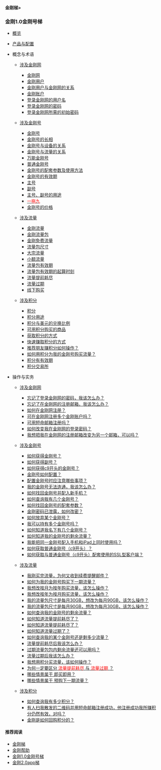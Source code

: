 #### 金刚梯>

### 金刚1.0金刚号梯
- [概览](https://github.com/a2zitpro/web/blob/master/kkproducts1.0.md)
- [产品与配置](https://github.com/a2zitpro/web/blob/master/list_kkproducts1.0.md)

- 概念与术语
  - [涉及金刚网]()
    - [金刚网](https://github.com/a2zitpro/web/blob/master/kksitecn)
    - [金刚用户](https://github.com/a2zitpro/web/blob/master/kkuser)
    - [金刚用户与金刚网的关系](https://github.com/a2zitpro/web/blob/master/mappingrelationshipbetweenkkuser&kksitecn)
    - [金刚账户](https://github.com/a2zitpro/web/blob/master/kkaccount)
    - [登录金刚网的用户名](https://github.com/a2zitpro/web/blob/master/kkusername&passwdonkksitecn)
    - [登录金刚网的密码](https://github.com/a2zitpro/web/blob/master/kkusername&passwdonkksitecn)
    - [登录金刚网所需的初始密码](https://github.com/a2zitpro/web/blob/master/initialpasswdforloginkksitecn)

  - [涉及金刚号]()
    - [金刚号](https://github.com/a2zitpro/web/blob/master/kkid.md)
    - [金刚号的长相](https://github.com/a2zitpro/web/blob/master/kkidform.md)
    - [金刚号与设备的关系](https://github.com/a2zitpro/web/blob/master/mappingrelationshipbetweenkkid&device.md)
    - [金刚号与流量的关系](https://github.com/a2zitpro/web/blob/master/mappingrelationshipbetweenkkid&kkdatatraffic.md)
    - [万能金刚号](https://github.com/a2zitpro/web/blob/master/multipurposekkid.md)
    - [普通金刚号](https://github.com/a2zitpro/web/blob/master/singlepurposekkid.md)
    - [金刚号的配套参数及使用方法](https://github.com/a2zitpro/web/blob/master/parametersofkkid.md)
    - [金刚号的有效期](https://github.com/a2zitpro/web/blob/master/kkidvalidity.md)
    - [主号](https://github.com/a2zitpro/web/blob/master/mainkkid.md) 
    - [副号](https://github.com/a2zitpro/web/blob/master/auxiliarykkid.md)
    - [主号、副号的用途](https://github.com/a2zitpro/web/blob/master/useofkkid.md) 
    - [<font color="Red"> 一拖九 </font>](https://github.com/a2zitpro/web/blob/master/onefornine.md)
    - [金刚号的价格](https://github.com/a2zitpro/web/blob/master/kkidprice.md)
  - [涉及流量]()
    - [金刚流量](https://github.com/a2zitpro/web/blob/master/kkdatatraffic)
    - [金刚流量包](https://github.com/a2zitpro/web/blob/master/kkdatatrafficpackage)
    - [金刚免费流量](https://github.com/a2zitpro/web/blob/master/kkdatatrafficfree)
    - [流量包尺寸](https://github.com/a2zitpro/web/blob/master/kkdatatrafficsize)
    - [大宗流量](https://github.com/a2zitpro/web/blob/master/bulkkkdatatraffic)
    - [小额流量](https://github.com/a2zitpro/web/blob/master/smallamountkkdatatraffic)
    - [流量包有效期](https://github.com/a2zitpro/web/blob/master/kkdatatrafficvalidityperiod)
    - [流量包有效期的起算时刻](https://github.com/a2zitpro/web/blob/master/kkdatatrafficpakagevalidityperiodstarttime)
    - [流量提前耗尽](https://github.com/a2zitpro/web/blob/master/kkdatatrafficisexhaustedearly)
    - [流量过期](https://github.com/a2zitpro/web/blob/master/kkdatatrafficexpired)
    - [线下购买](https://github.com/a2zitpro/web/blob/master/offlinepurchasedatatraffic)

  - [涉及积分]()
    - [积分](https://github.com/a2zitpro/web/blob/master/kkpoints)
    - [积分用途](https://github.com/a2zitpro/web/blob/master/useofkkpoints)
    - [积分与美元的兑换比例](https://github.com/a2zitpro/web/blob/master/kkpointstoexchangedollars)
    - [可用积分购买的商品](https://github.com/a2zitpro/web/blob/master/kkgoodsthatcanbepurchasedwithkkpoints)
    - [获取积分的方式](https://github.com/a2zitpro/web/blob/master/waystoearnkkpoints)
    - [快速赚取积分的方式](https://github.com/a2zitpro/web/blob/master/toearnpointsquickly)
    - [推荐朋友赚积分如何操作？](https://github.com/a2zitpro/web/blob/master/workingmethodsofkkreferee)
    - [如何用积分为我的金刚号购买流量？](https://github.com/a2zitpro/web/blob/master/thewaytobuydatatrafficwithpoints)
    - [积分有有效期](https://github.com/a2zitpro/web/blob/master/kkpointsexpired)
    - [积分交易所](https://github.com/a2zitpro/web/blob/master/kkpointexchange)


- 操作与实务
  - [涉及金刚网]()
    - [忘记了登录金刚网的密码，我该怎么办？](https://a2zitpro.github.io/web/forgettenpasswdonkksite)
    - [忘记了在金刚网的注册邮箱，我该怎么办？](https://a2zitpro.github.io/web/forgettenregemailaddress)
    - [如何在金刚网注册？](https://a2zitpro.github.io/web/reginkksitecn)
    - [可在金刚网注册多个金刚账户吗？](https://a2zitpro.github.io/web/mutimailboxreginkksitecn)
    - [可用短命邮箱注册吗？](https://a2zitpro.github.io/web/disposableemailreg)
    - [如何改变我在金刚网的登录密码？]()
    - [我想把我在金刚网的注册邮箱改变为另一个邮箱，可以吗？]()

  - [涉及金刚号]()
    - [如何获得金刚号？](https://a2zitpro.github.io/web/getkkid)
    - [如何获得副号？](https://a2zitpro.github.io/web/getauxiliarykkid)
    - [如何获得c9开头的金刚号？](https://a2zitpro.github.io/web/getkkidstartingwithc9)
    - [金刚号如何配置？](https://a2zitpro.github.io/web/list_kkproducts1.0)
    - [配置金刚号时应注意哪些事项？](https://a2zitpro.github.io/web/configurationconsiderations)
    - [我的金刚号无法连通，我该怎么办？](https://a2zitpro.github.io/web/)
    - [如何找回金刚号并配入新手机？](https://a2zitpro.github.io/web/changetoanewphone)
    - [如何查询我有几个金刚号？](https://a2zitpro.github.io/web/howmanykkiddoihave)
    - [如何找回金刚号的配套参数？](https://a2zitpro.github.io/web/getbackparameters)
    - [金刚密码已泄露，如何改密？](https://a2zitpro.github.io/web/changekkidpasswd)
    - [如何放弃某个金刚号？](https://a2zitpro.github.io/web/kkiddrop)
    - [我可以持有多个金刚号吗？](https://a2zitpro.github.io/web/mappingrelationshipbetweenkkid&kkuser)
    - [如何知道我名下有几个金刚号？](https://a2zitpro.github.io/web/howmanykkiddoihave)
    - [如何知道我的金刚号的剩余流量？](https://a2zitpro.github.io/web/howmanykkiddoihave)
    - [我能把同一金刚号配入手机和iPad上同时使用吗？](https://a2zitpro.github.io/web/onefornine)
    - [如何获取普通金刚号（c9开头）？](https://a2zitpro.github.io/web/getkkidstartingwithc9)
    - [如何获取与普通金刚号（c9开头）配套使用的SSL型客户端？](https://a2zitpro.github.io/web/getSSLclientapp)



  - [涉及流量]()
    - [我刚买完流量，为何又收到续费提醒邮件？](https://a2zitpro.github.io/web/刚买流量又被提醒续费)
    - [如何为我的金刚号购买下一期流量？]()
    - [我想改按月为按年购买流量，该怎么操作？]()
    - [我想改按年为按月购买流量，该怎么操作？]()
    - [我的流量包尺寸是每月30GB，想改为每月90GB，该怎么操作？]()
    - [我的流量包尺寸是每月90GB，想改为每月30GB，该怎么操作？]()
    - [如何查询我的金刚号的剩余流量？](https://a2zitpro.github.io/web/howmanykkiddoihave)
    - [如何知道流量提前耗尽了？](https://a2zitpro.github.io/web/流量提前耗尽的识别)
    - [如何知道流量提前耗尽了？](https://a2zitpro.github.io/web/kkdatatrafficisexhaustedearlyidentify)
    - [如何知道流量过期了？](https://a2zitpro.github.io/web/kkdatatrafficexpiredidentify)
    - [如何查询我的某个金刚号还是剩多少流量？](https://a2zitpro.github.io/web/howmanykkiddoihave)
    - [流量提前耗尽后我该怎么办？](https://a2zitpro.github.io/web/)
    - [过期流量包包内剩余流量还可以用吗？](https://a2zitpro.github.io/web/流量包过期后剩余流量还可以用吗)
    - [流量过期后我该怎么办？](https://a2zitpro.github.io/web/)
    - [我想用积分买流量，该如何操作？](https://a2zitpro.github.io/web/thewaytobuydatatrafficwithpoints)
    - [为何一定要区分<font color="Red"> 流量提前耗尽 </font>与<font color="Red"> 流量过期 </font>？](https://a2zitpro.github.io/web/reasonsfordistinguishingbetweenkkdatatrafficexpiration&earlyexhaustion)
    - [哪些情景属于 即买即用？](https://a2zitpro.github.io/web/哪些情景属于即买即用)
    - [哪些情景属于 预购下一期流量？](https://a2zitpro.github.io/web/哪些情景属于预购下一期流量)

  - [涉及积分]()
    - [如何查询我有多少积分？]()
    - [有人扫我散发的二维码并用短命邮箱注册成功，他注册成功我所赚积分仍然有效，对吗？](https://a2zitpro.github.io/web/短命邮箱注册之奖励积分)
    - [金刚是如何回购积分的？](https://a2zitpro.github.io/web/buybackpoints)

#### 推荐阅读

- [金刚梯](https://a2zitpro.github.io/web/dlb)
- [金刚帮助](https://a2zitpro.github.io/web/list_helpkkvpn)
- [金刚1.0金刚号梯](https://a2zitpro.github.io/web/list_helpkkvpn1.0)
- [金刚2.0app梯](https://a2zitpro.github.io/web/list_helpkkvpn2.0)
